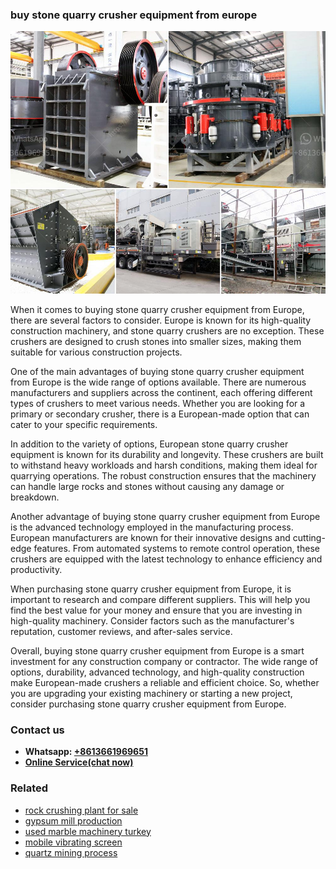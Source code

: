 <h3>buy stone quarry crusher equipment from europe</h3><img src='1702260032.jpg' alt=''><p>When it comes to buying stone quarry crusher equipment from Europe, there are several factors to consider. Europe is known for its high-quality construction machinery, and stone quarry crushers are no exception. These crushers are designed to crush stones into smaller sizes, making them suitable for various construction projects.</p><p>One of the main advantages of buying stone quarry crusher equipment from Europe is the wide range of options available. There are numerous manufacturers and suppliers across the continent, each offering different types of crushers to meet various needs. Whether you are looking for a primary or secondary crusher, there is a European-made option that can cater to your specific requirements.</p><p>In addition to the variety of options, European stone quarry crusher equipment is known for its durability and longevity. These crushers are built to withstand heavy workloads and harsh conditions, making them ideal for quarrying operations. The robust construction ensures that the machinery can handle large rocks and stones without causing any damage or breakdown.</p><p>Another advantage of buying stone quarry crusher equipment from Europe is the advanced technology employed in the manufacturing process. European manufacturers are known for their innovative designs and cutting-edge features. From automated systems to remote control operation, these crushers are equipped with the latest technology to enhance efficiency and productivity.</p><p>When purchasing stone quarry crusher equipment from Europe, it is important to research and compare different suppliers. This will help you find the best value for your money and ensure that you are investing in high-quality machinery. Consider factors such as the manufacturer's reputation, customer reviews, and after-sales service.</p><p>Overall, buying stone quarry crusher equipment from Europe is a smart investment for any construction company or contractor. The wide range of options, durability, advanced technology, and high-quality construction make European-made crushers a reliable and efficient choice. So, whether you are upgrading your existing machinery or starting a new project, consider purchasing stone quarry crusher equipment from Europe.</p><h3>Contact us</h3><ul><li><strong>Whatsapp:&nbsp;<a href="https://wa.me/8613661969651">+8613661969651</a></strong></li><li><a href="https://swt.shibang-china.com/?git&amp;zhl&amp;buy stone quarry crusher equipment from europe"><strong>Online Service(chat now)</strong></a></li></ul><h3>Related</h3><ul><li><a href='rock crushing plant for sale.md'>rock crushing plant for sale</a></li><li><a href='gypsum mill production.md'>gypsum mill production</a></li><li><a href='used marble machinery turkey.md'>used marble machinery turkey</a></li><li><a href='mobile vibrating screen.md'>mobile vibrating screen</a></li><li><a href='quartz mining process.md'>quartz mining process</a></li></ul>